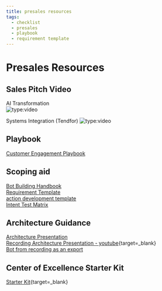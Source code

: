 ```yaml
---
title: presales resources
tags:
  - checklist
  - presales
  - playbook
  - requirement template
---
```


# Presales Resources

## Sales Pitch Video 

AI Transformation  
![type:video](https://www.youtube.com/embed/2gbsbjK2-Kk)

Systems Integration (Tendfor)
![type:video](https://youtu.be/8fs_i5GgroY)

## Playbook
[Customer Engagement Playbook](/playbook/CustomerEngagementPlaybook.pdf)   

## Scoping aid
[Bot Building Handbook](/playbook/BotBuildingHandbook.pdf)   
[Requirement Template](/playbook/PVA_Req_Template.xlsx)   
[action development template](/playbook/PVA_action_dev_template.xlsx)   
[Intent Test Matrix](/playbook/Intent_Test_Matrix.xlsx)   

## Architecture Guidance
[Architecture Presentation](/playbook/Arch_Series.pptx)   
[Recording Architecture Presentation - youtube](https://www.youtube.com/playlist?list=PLi9EhCY4z99Xrdvy3Ya8wx-8KzsOpMj0S){target=_blank}   
[Bot from recording as an export](/playbook/PVA_Arch_Bot_1_0_0_1.zip)   

## Center of Excellence Starter Kit
[Starter Kit](https://docs.microsoft.com/en-gb/power-platform/guidance/coe/starter-kit){target=_blank}   


